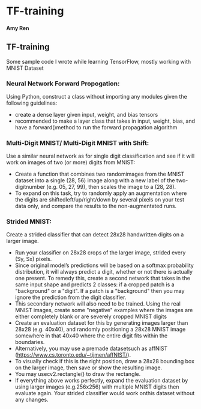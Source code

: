 # TF-training
#### Amy Ren ####
## TF-training ##
Some sample code I wrote while learning TensorFlow, mostly working with MNIST Dataset

### Neural Network Forward Propogation: ###
Using Python, construct a class without importing any modules given the following guidelines:
- create a dense layer given input, weight, and bias tensors 
- recommended to make a layer class that takes in input, weight, bias, and have a forward()method to run the forward propagation algorithm

### Multi-Digit MNIST/ Multi-Digit MNIST with Shift: ###
Use a similar neural network as for single digit classification and see if it will work on images of two (or more) digits from MNIST:
- Create a function that combines two randomimages from the MNIST dataset into a single (28, 56) image along with a new label of the two-digitnumber (e.g. 05, 27, 99), then scales the image to a (28, 28).
- To expand on this task, try to randomly apply an augmentation where the digits are shiftedleft/up/right/down by several pixels on your test data only, and compare the results to the non-augmentated runs.

### Strided MNIST: ###
Create a strided classifier that can detect 28x28 handwritten digits on a larger image. 
- Run your classifier on 28x28 crops of the larger image, strided every (Sy, Sx) pixels.
- Since original model’s predictions will be based on a softmax probability distribution, it will always predict a digit, whether or not there is actually one present. To remedy this, create a second network that takes in the same input shape and predicts 2 classes: if a cropped patch is a "background" or a "digit". If a patch is a "background" then you may ignore the prediction from the digit classifier.
- This secondary network will also need to be trained. Using the real MNIST images, create some "negative" examples where the images are either completely blank or are severely cropped MNIST digits
- Create an evaluation dataset for this by generating images larger than 28x28 (e.g. 40x40), and randomly positioning a 28x28 MNIST image somewhere in that 40x40 where the entire digit fits within the boundaries. 
- Alternatively, you may use a premade datasetsuch as affNIST (https://www.cs.toronto.edu/~tijmen/affNIST/).
- To visually check if this is the right position, draw a 28x28 bounding box on the larger image, then save or show the resulting image.
- You may usecv2.rectangle() to draw the rectangle.
- If everything above works perfectly, expand the evaluation dataset by using larger images (e.g.256x256) with multiple MNIST digits then evaluate again. Your strided classifier would work onthis dataset without any changes.
